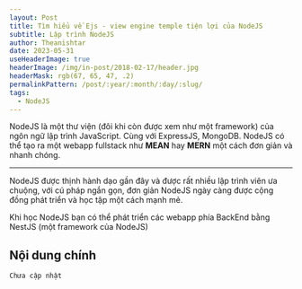 ```yaml
---
layout: Post
title: Tìm hiểu về Ejs - view engine temple tiện lợi của NodeJS
subtitle: Lập trình NodeJS
author: Theanishtar
date: 2023-05-31
useHeaderImage: true
headerImage: /img/in-post/2018-02-17/header.jpg
headerMask: rgb(67, 65, 47, .2)
permalinkPattern: /post/:year/:month/:day/:slug/
tags:
  - NodeJS
---
```


NodeJS là một thư viện (đôi khi còn được xem như một framework) của ngôn ngữ lập trình JavaScript.
Cùng với ExpressJS, MongoDB. NodeJS có thể tạo ra một webapp fullstack như **MEAN** hay **MERN**  một cách đơn giản và nhanh chóng.


<!-- more -->

---
NodeJS được thịnh hành dạo gần đây và được rất nhiều lập trình viên ưa chuộng, với cú pháp ngắn gọn, đơn giản NodeJS ngày càng được cộng đồng phát triển và học tập một cách mạnh mẻ.

Khi học NodeJS bạn có thể phát triển các webapp phía BackEnd bằng NestJS (một framework của NodeJS)


## Nội dung chính

	Chưa cập nhật

<!-- 
<script src="https://giscus.app/client.js"
        data-repo="dangth12/blog-giscus-comments"
        data-repo-id="R_kgDOJpeyjQ"
        data-category="General"
        data-category-id="DIC_kwDOJpeyjc4CW2KP"
        data-mapping="pathname"
        data-strict="0"
        data-reactions-enabled="1"
        data-emit-metadata="0"
        data-input-position="bottom"
        data-theme="preferred_color_scheme"
        data-lang="vi"
        crossorigin="anonymous"
        async>
</script> -->


<!-- <Giscus :repo="dangth12/blog-giscus-comments" :repoId="R_kgDOJpeyjQ" :theme="theme" :lang="lang" :reactionsEnabled="reactionsEnabled" /> -->